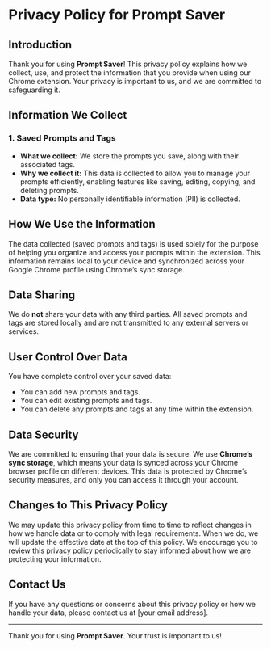 # Privacy Policy for Prompt Saver

## Introduction
Thank you for using **Prompt Saver**! This privacy policy explains how we collect, use, and protect the information that you provide when using our Chrome extension. Your privacy is important to us, and we are committed to safeguarding it.

## Information We Collect
### 1. Saved Prompts and Tags
- **What we collect:** We store the prompts you save, along with their associated tags.
- **Why we collect it:** This data is collected to allow you to manage your prompts efficiently, enabling features like saving, editing, copying, and deleting prompts.
- **Data type:** No personally identifiable information (PII) is collected.

## How We Use the Information
The data collected (saved prompts and tags) is used solely for the purpose of helping you organize and access your prompts within the extension. This information remains local to your device and synchronized across your Google Chrome profile using Chrome’s sync storage.

## Data Sharing
We do **not** share your data with any third parties. All saved prompts and tags are stored locally and are not transmitted to any external servers or services.

## User Control Over Data
You have complete control over your saved data:
- You can add new prompts and tags.
- You can edit existing prompts and tags.
- You can delete any prompts and tags at any time within the extension.

## Data Security
We are committed to ensuring that your data is secure. We use **Chrome’s sync storage**, which means your data is synced across your Chrome browser profile on different devices. This data is protected by Chrome’s security measures, and only you can access it through your account.

## Changes to This Privacy Policy
We may update this privacy policy from time to time to reflect changes in how we handle data or to comply with legal requirements. When we do, we will update the effective date at the top of this policy. We encourage you to review this privacy policy periodically to stay informed about how we are protecting your information.

## Contact Us
If you have any questions or concerns about this privacy policy or how we handle your data, please contact us at [your email address].

---

Thank you for using **Prompt Saver**. Your trust is important to us!
